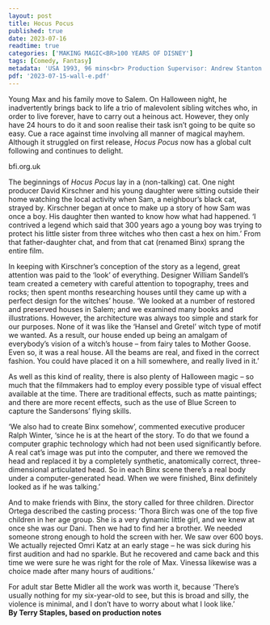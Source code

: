 ```yaml
---
layout: post
title: Hocus Pocus
published: true
date: 2023-07-16
readtime: true
categories: ['MAKING MAGIC<BR>100 YEARS OF DISNEY']
tags: [Comedy, Fantasy]
metadata: 'USA 1993, 96 mins<br> Production Supervisor: Andrew Stanton'
pdf: '2023-07-15-wall-e.pdf'
---
```


Young Max and his family move to Salem. On Halloween night, he inadvertently brings back to life a trio of malevolent sibling witches who, in order to live forever, have to carry out a heinous act. However, they only have 24 hours to do it and soon realise their task isn’t going to be quite so easy. Cue a race against time involving all manner of magical mayhem. Although it struggled on first release, _Hocus Pocus_ now has a global cult following and continues to delight.

bfi.org.uk

The beginnings of _Hocus Pocus_ lay in a (non-talking) cat. One night producer David Kirschner and his young daughter were sitting outside their home watching the local activity when Sam, a neighbour’s black cat, strayed by. Kirschner began at once to make up a story of how Sam was once a boy. His daughter then wanted to know how what had happened. ‘I contrived a legend which said that 300 years ago a young boy was trying to protect his little sister from three witches who then cast a hex on him.’ From that father-daughter chat, and from that cat (renamed Binx) sprang the entire film.

In keeping with Kirschner’s conception of the story as a legend, great attention was paid to the ‘look’ of everything. Designer William Sandell’s team created a cemetery with careful attention to topography, trees and rocks; then spent months researching houses until they came up with a perfect design for the witches’ house. ‘We looked at a number of restored and preserved houses in Salem; and we examined many books and illustrations. However, the architecture was always too simple and stark for our purposes. None of it was like the ‘Hansel and Gretel’ witch type of motif we wanted. As a result, our house ended up being an amalgam of everybody’s vision of a witch’s house – from fairy tales to Mother Goose. Even so, it was a real house. All the beams are real, and fixed in the correct fashion. You could have placed it on a hill somewhere, and really lived in it.’

As well as this kind of reality, there is also plenty of Halloween magic – so much that the filmmakers had to employ every possible type of visual effect available at the time. There are traditional effects, such as matte paintings; and there are more recent effects, such as the use of Blue Screen to capture the Sandersons’ flying skills.

‘We also had to create Binx somehow’, commented executive producer Ralph Winter, ‘since he is at the heart of the story. To do that we found a computer graphic technology which had not been used significantly before. A real cat’s image was put into the computer, and there we removed the head and replaced it by a completely synthetic, anatomically correct, three-dimensional articulated head. So in each Binx scene there’s a real body under a computer-generated head. When we were finished, Binx definitely looked as if he was talking.’

And to make friends with Binx, the story called for three children. Director Ortega described the casting process: ‘Thora Birch was one of the top five children in her age group. She is a very dynamic little girl, and we knew at once she was our Dani. Then we had to find her a brother. We needed someone strong enough to hold the screen with her. We saw over 600 boys. We actually rejected Omri Katz at an early stage – he was sick during his first audition and had no sparkle. But he recovered and came back and this time we were sure he was right for the role of Max. Vinessa likewise was a choice made after many hours of auditions.’

For adult star Bette Midler all the work was worth it, because ‘There’s usually nothing for my six-year-old to see, but this is broad and silly, the violence is minimal, and I don’t have to worry about what I look like.’  
**By Terry Staples, based on production notes**


<!--stackedit_data:
eyJoaXN0b3J5IjpbLTEwMTYxNzAwMDZdfQ==
-->